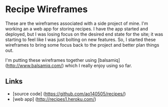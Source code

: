 # Recipe Wireframes

These are the wireframes associated with a side project of mine. I'm working an a web app for storing recipes. I have the app started and deployed, but I was losing focus on the desired end state for the site; it was starting to feel like I was just bolting on new features. So, I started these wireframes to bring some focus back to the project and better plan things out.

I'm putting these wireframes together using [balsamiq] (http://www.balsamiq.com/) which I really enjoy using so far.

## Links

* [source code] (https://github.com/ao140505/recipes/)
* [web app] (http://recipes1.heroku.com/)
